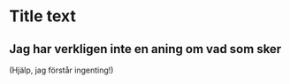 # Title text

## Jag har verkligen inte en aning om vad som sker




(Hjälp, jag förstår ingenting!)
